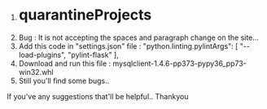 1. # quarantineProjects
2. Bug : It is not accepting the spaces and paragraph change on the site...
3. Add this code in "settings.json" file :
   "python.linting.pylintArgs": [
           "--load-plugins",
           "pylint-flask"
       ],
4. Download and run this file :
   mysqlclient-1.4.6-pp373-pypy36_pp73-win32.whl
5. Still you'll find some bugs..


If you've any suggestions that'll be helpful..
Thankyou
